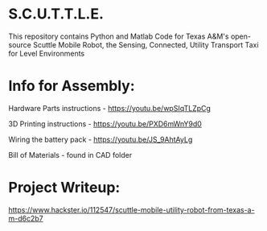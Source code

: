 # S.C.U.T.T.L.E.
This repository contains Python and Matlab Code for Texas A&amp;M's open-source Scuttle Mobile Robot, the Sensing, Connected, Utility Transport Taxi for Level Environments

# Info for Assembly:
Hardware Parts instructions - https://youtu.be/wpSIqTLZpCg

3D Printing instructions - https://youtu.be/PXD6mWnY9d0

Wiring the battery pack - https://youtu.be/JS_9AhtAyLg

Bill of Materials - found in CAD folder

# Project Writeup:
https://www.hackster.io/112547/scuttle-mobile-utility-robot-from-texas-a-m-d6c2b7

